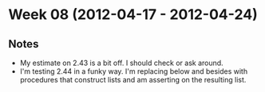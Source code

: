 # Week 08 (2012-04-17 - 2012-04-24)

## Notes

* My estimate on 2.43 is a bit off. I should check or ask around.
* I'm testing 2.44 in a funky way. I'm replacing below and besides with procedures that construct lists and am asserting on the resulting list.
